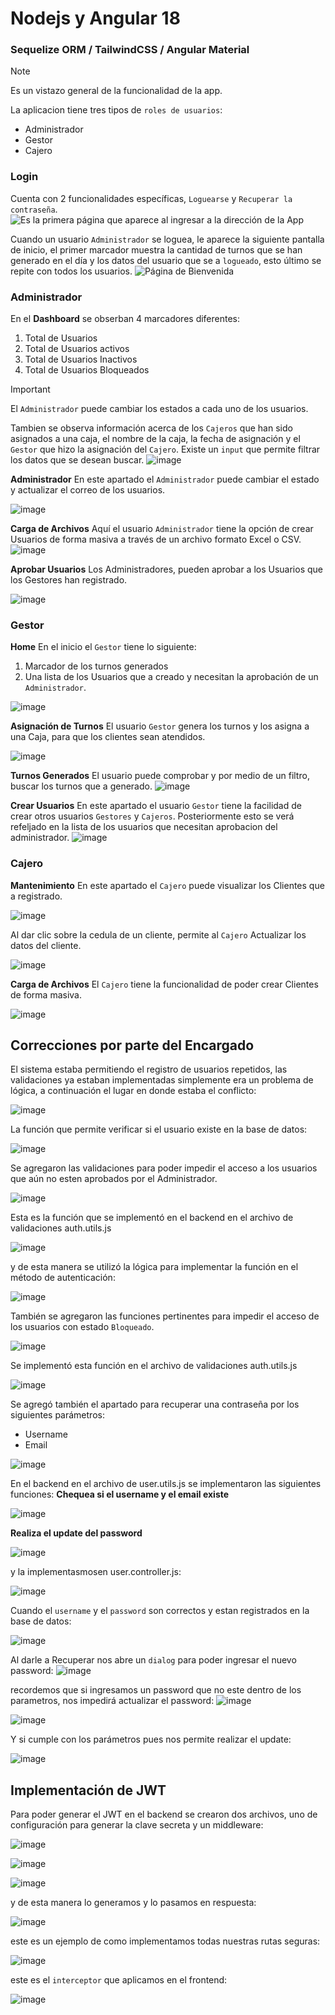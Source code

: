# Nodejs y Angular 18
### Sequelize ORM / TailwindCSS / Angular Material
> [!NOTE]
> Es un vistazo general de la funcionalidad de la app.

La aplicacion tiene tres tipos de `roles de usuarios`:
* Administrador
* Gestor
* Cajero
### Login
Cuenta con 2 funcionalidades específicas, `Loguearse` y `Recuperar la contraseña`.
![Es la primera página que aparece al ingresar a la dirección de la App](https://github.com/user-attachments/assets/30d419b2-18dd-43bb-971c-98529af33238)

Cuando un usuario `Administrador` se loguea, le aparece la siguiente pantalla de inicio, el primer marcador muestra la cantidad de turnos que se han generado en el día y los datos del usuario que se a `logueado`, esto último se repite con todos los usuarios.
![Página de Bienvenida](https://github.com/user-attachments/assets/73014a35-4735-4b3b-983c-f4c94e577c25)

### Administrador
En el **Dashboard** se obserban 4 marcadores diferentes:
1. Total de Usuarios
2. Total de Usuarios activos
3. Total de Usuarios Inactivos
4. Total de Usuarios Bloqueados
> [!IMPORTANT]
> El `Administrador` puede cambiar los estados a cada uno de los usuarios.

Tambien se observa información acerca de los `Cajeros` que han sido asignados a una caja, el nombre de la caja, la fecha de asignación y el `Gestor` que hizo la asignación del `Cajero`. Existe un `input` que permite filtrar los datos que se desean buscar.
![image](https://github.com/user-attachments/assets/e5b7504a-8c2d-48ae-b7fa-717985aaa008)

**Administrador** 
En este apartado el `Administrador` puede cambiar el estado y actualizar el correo de los usuarios.

![image](https://github.com/user-attachments/assets/441a7229-b258-4f49-931b-abb4d256a7f6)

**Carga de Archivos** 
Aquí el usuario `Administrador` tiene la opción de crear Usuarios de forma masiva a través de un archivo formato Excel o CSV.
![image](https://github.com/user-attachments/assets/c5ddf70d-b70c-43f9-b2a0-c8b4f3c8ca22)

**Aprobar Usuarios**
Los Administradores, pueden aprobar a los Usuarios que los Gestores han registrado.

![image](https://github.com/user-attachments/assets/ff4feb35-d86f-46d8-9283-a4ff154e31bd)

### Gestor
**Home**
En el inicio el `Gestor` tiene lo siguiente:
1. Marcador de los turnos generados
2. Una lista de los Usuarios que a creado y necesitan la aprobación de un `Administrador`.

![image](https://github.com/user-attachments/assets/fbdc70af-3631-4732-b5e8-6d5b2b3aeda9)

**Asignación de Turnos**
El usuario `Gestor` genera los turnos y los asigna a una Caja, para que los clientes sean atendidos.

![image](https://github.com/user-attachments/assets/26c7a98d-3460-48dd-a852-af6276fdd272)

**Turnos Generados**
El usuario puede comprobar y por medio de un filtro, buscar los turnos que a generado.
![image](https://github.com/user-attachments/assets/e4a6aea1-a87e-4e00-9363-820fa7362aac)

**Crear Usuarios**
En este apartado el usuario `Gestor` tiene la facilidad de crear otros usuarios `Gestores` y `Cajeros`. Posteriormente esto se verá refeljado en la lista de los usuarios que necesitan aprobacion del administrador.
![image](https://github.com/user-attachments/assets/9426cd04-4f7f-4d3b-a5f4-c9ec8da0448d)

### Cajero 
**Mantenimiento**
En este apartado el `Cajero` puede visualizar los Clientes que a registrado.

![image](https://github.com/user-attachments/assets/89a30141-dd07-4cf4-8787-4ee9b9fbe841)

Al dar clic sobre la cedula de un cliente, permite al `Cajero` Actualizar los datos del cliente.

![image](https://github.com/user-attachments/assets/18937709-1b0f-460e-a738-e949cb554fa0)

**Carga de Archivos**
El `Cajero` tiene la funcionalidad de poder crear Clientes de forma masiva.

![image](https://github.com/user-attachments/assets/e82ba40a-6005-4b2f-9cfe-1cd17950ca71)

## Correcciones por parte del Encargado

El sistema estaba permitiendo el registro de usuarios repetidos, las validaciones ya estaban implementadas simplemente era un problema de lógica, a continuación el lugar en donde estaba el conflicto:

![image](https://github.com/user-attachments/assets/bb1a9b0e-ad75-4c13-9267-8509f9ae70d2)

La función que permite verificar si el usuario existe en la base de datos:

![image](https://github.com/user-attachments/assets/3bf1899f-8b63-4c81-9ae7-3c3e9f8dd90c)

Se agregaron las validaciones para poder impedir el acceso a los usuarios que aún no esten aprobados por el Administrador.

![image](https://github.com/user-attachments/assets/0a15f6c1-e948-41a7-87f5-5ce3d7e7c971)

Esta es la función que se implementó en el backend en el archivo de validaciones auth.utils.js

![image](https://github.com/user-attachments/assets/5c5d0c3d-8d0e-41a9-b1d3-3dbc22d1ecb4)

y de esta manera se utilizó la lógica para implementar la función en el método de autenticación:

![image](https://github.com/user-attachments/assets/93636861-cc5d-4aae-81b5-3b4209aa6144)

También se agregaron las funciones pertinentes para impedir el acceso de los usuarios con estado `Bloqueado`.

![image](https://github.com/user-attachments/assets/42f121ea-a6b6-4aad-94df-601f0c63ba08)

Se implementó esta función en el archivo de validaciones auth.utils.js

![image](https://github.com/user-attachments/assets/07bc54c3-d767-4671-a330-17c648811c62)

Se agregó también el apartado para recuperar una contraseña por los siguientes parámetros:
* Username
* Email

![image](https://github.com/user-attachments/assets/e9ef90f9-2624-4af3-9dbe-0687d4fbfbf4)

En el backend en el archivo de user.utils.js se implementaron las siguientes funciones:
**Chequea si el username y el email existe**

![image](https://github.com/user-attachments/assets/a08ea713-291b-4af1-8a8a-6dd7a1743a10)

**Realiza el update del password**

![image](https://github.com/user-attachments/assets/2c337bd0-3f34-4805-87b2-3f659ee771f4)

y la implementasmosen user.controller.js:

![image](https://github.com/user-attachments/assets/c77c065e-de00-4283-aaf7-44d886212045)

Cuando el `username` y el `password` son correctos y estan registrados en la base de datos:

![image](https://github.com/user-attachments/assets/8b148404-8fbe-47bd-ac0a-0c5276c6d24d)

Al darle a Recuperar nos abre un `dialog` para poder ingresar el nuevo password:
![image](https://github.com/user-attachments/assets/37cdea37-ea34-4033-a179-a08452f192f8)

recordemos que si ingresamos un password que no este dentro de los parametros, nos impedirá actualizar el password:
![image](https://github.com/user-attachments/assets/ddaad69e-83ec-46e2-8faf-8b88c725c485)

![image](https://github.com/user-attachments/assets/44bde4f0-e6a0-447c-b499-fae3ab002f54)

Y si cumple con los parámetros pues nos permite realizar el update:

![image](https://github.com/user-attachments/assets/59589256-7b9d-4bca-a464-9e32c22b1927)

## Implementación de JWT
Para poder generar el JWT en el backend se crearon dos archivos, uno de configuración para generar la clave secreta y un middleware:

![image](https://github.com/user-attachments/assets/ea08c439-98e2-4b90-9dc6-1b4b689f1530)

![image](https://github.com/user-attachments/assets/d3bbad27-06df-41b7-b001-3480ae2358fc)

![image](https://github.com/user-attachments/assets/240840c5-19a2-4d57-8f15-1041c657c1c7)

y de esta manera lo generamos y lo pasamos en respuesta:

![image](https://github.com/user-attachments/assets/2503c6e1-ab17-4ec3-a08c-7c537e3f590c)

este es un ejemplo de como implementamos todas nuestras rutas seguras:

![image](https://github.com/user-attachments/assets/e85950a3-1110-40a2-bbe9-08360ff3a03a)

este es el `interceptor` que aplicamos en el frontend:

![image](https://github.com/user-attachments/assets/3d2c592f-5cb6-47eb-9393-6333b0db23a3)

















